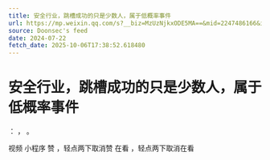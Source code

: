 ```yaml
---
title: 安全行业，跳槽成功的只是少数人，属于低概率事件
url: https://mp.weixin.qq.com/s?__biz=MzUzNjkxODE5MA==&mid=2247486166&idx=1&sn=25317c6a22dc56e6e3b5511f22d513f1
source: Doonsec's feed
date: 2024-07-22
fetch_date: 2025-10-06T17:38:52.618480
---
```


# 安全行业，跳槽成功的只是少数人，属于低概率事件

：
，
。

视频
小程序
赞
，轻点两下取消赞
在看
，轻点两下取消在看